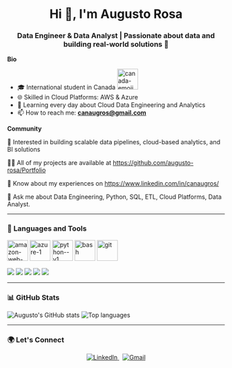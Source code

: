 <h1 align="center">Hi 👋, I'm Augusto Rosa</h1>
<h3 align="center">Data Engineer & Data Analyst | Passionate about data and building real-world solutions 🚀</h3>

**Bio**
- 🎓 International student in Canada <a href="https://www.canada.ca" target="_blank"><img width="48" height="48" src="https://img.icons8.com/emoji/48/canada-emoji.png" alt="canada-emoji"/></a> 
- 🌐 Skilled in Cloud Platforms: AWS & Azure
- 🎯 Learning every day about Cloud Data Engineering and Analytics
- 📫 How to reach me: **canaugros@gmail.com**

**Community**

👯 Interested in building scalable data pipelines, cloud-based analytics, and BI solutions

👨‍💻 All of my projects are available at https://github.com/augusto-rosa/Portfolio

📝 Know about my experiences on https://www.linkedin.com/in/canaugros/

💬 Ask me about Data Engineering, Python, SQL, ETL, Cloud Platforms, Data Analyst.

---

### 🧰 Languages and Tools


  <a href="https://aws.amazon.com/" target="_blank"><img width="48" height="48" src="https://img.icons8.com/color/48/amazon-web-services.png" alt="amazon-web-services"/></a>
  <a href="https://azure.microsoft.com/" target="_blank"><img width="48" height="48" src="https://img.icons8.com/fluency/48/azure-1.png" alt="azure-1"/></a>
  <a href="https://www.python.org" target="_blank"><img width="48" height="48" src="https://img.icons8.com/color/48/python--v1.png" alt="python--v1"/></a>
  <a href="https://www.gnu.org/software/bash/" target="_blank"><img width="48" height="48" src="https://img.icons8.com/plasticine/100/bash.png" alt="bash"/></a>
  <a href="https://git-scm.com/" target="_blank"><img width="48" height="48" src="https://img.icons8.com/color/48/git.png" alt="git"/></a>

  
  <a href="https://www.microsoft.com/en-us/sql-server" target="_blank"><img src="https://img.shields.io/badge/SQL%20Server-CC2927?style=for-the-badge&logo=microsoftsqlserver&logoColor=white" /></a>
  <a href="https://www.powerbi.com/" target="_blank"><img src="https://img.shields.io/badge/Power%20BI-F2C811?style=for-the-badge&logo=powerbi&logoColor=black" /></a>
  <a href="https://www.apache.org/" target="_blank"><img src="https://img.shields.io/badge/Pentaho-20334c?style=for-the-badge&logo=dataiku&logoColor=white" /></a>
  <a href="https://pandas.pydata.org/" target="_blank"><img src="https://img.shields.io/badge/Pandas-150458?style=for-the-badge&logo=pandas&logoColor=white" /></a>
  <a href="https://www.docker.com/" target="_blank"><img src="https://img.shields.io/badge/Docker-2496ED?style=for-the-badge&logo=docker&logoColor=white" /></a>
  
</p>

---

### 📊 GitHub Stats

<p align="left">
  <img src="https://github-readme-stats.vercel.app/api?username=augusto-rosa&show_icons=true&theme=dracula&hide_title=true" alt="Augusto's GitHub stats" />
  <img src="https://github-readme-stats.vercel.app/api/top-langs/?username=augusto-rosa&layout=compact&theme=dracula" alt="Top languages" />
</p>

---

### 🌍 Let's Connect

<p align="center">
  <a href="https://www.linkedin.com/in/canaugros/" target="_blank">
    <img src="https://img.shields.io/badge/-LinkedIn-0A66C2?style=for-the-badge&logo=linkedin&logoColor=white" alt="LinkedIn" />
  </a>
  &nbsp;
  <a href="mailto:augustorosa.dev@gmail.com">
    <img src="https://img.shields.io/badge/-Gmail-D14836?style=for-the-badge&logo=gmail&logoColor=white" alt="Gmail" />
  </a>
</p>
